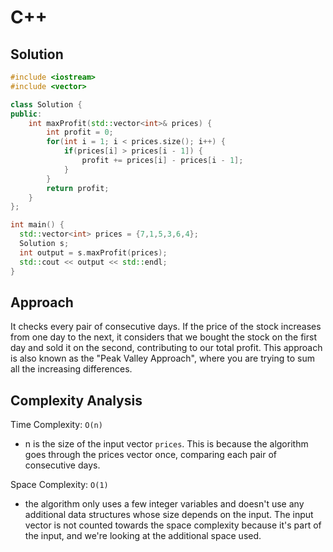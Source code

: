 # C++

## Solution

```cpp
#include <iostream>
#include <vector>

class Solution {
public:
    int maxProfit(std::vector<int>& prices) {
        int profit = 0;
        for(int i = 1; i < prices.size(); i++) {
            if(prices[i] > prices[i - 1]) {
                profit += prices[i] - prices[i - 1];
            }
        }
        return profit;
    }
};

int main() {
  std::vector<int> prices = {7,1,5,3,6,4};
  Solution s;
  int output = s.maxProfit(prices);
  std::cout << output << std::endl;
}

```

## Approach

It checks every pair of consecutive days. If the price of the stock increases from one day to the next, it considers that we bought the stock on the first day and sold it on the second, contributing to our total profit. This approach is also known as the "Peak Valley Approach", where you are trying to sum all the increasing differences.

## Complexity Analysis

Time Complexity: `O(n)`

* n is the size of the input vector `prices`. This is because the algorithm goes through the prices vector once, comparing each pair of consecutive days.

Space Complexity: `O(1)`

* the algorithm only uses a few integer variables and doesn't use any additional data structures whose size depends on the input. The input vector is not counted towards the space complexity because it's part of the input, and we're looking at the additional space used.
